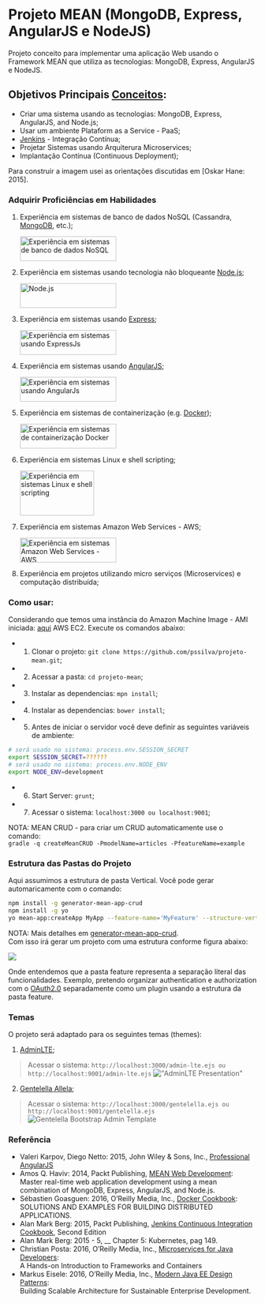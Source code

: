 # Projeto MEAN (MongoDB, Express, AngularJS e NodeJS)
Projeto conceito para implementar uma aplicação Web usando o Framework MEAN que utiliza as tecnologias: MongoDB, Express, AngularJS e NodeJS.

## Objetivos Principais [Conceitos](http://stackoverflow.com/questions/28608015/continuous-integration-vs-continuous-delivery-vs-continuous-deployment):
- Criar uma sistema usando as tecnologias: MongoDB, Express, AngularJS, and Node.js;
- Usar um ambiente Plataform as a Service - PaaS;
- [Jenkins](https://jenkins.io/) - Integração Contínua; 
- Projetar Sistemas usando Arquiterura Microservices;
- Implantação Contínua (Continuous Deployment);

Para construir a imagem usei as orientações discutidas em [Oskar Hane: 2015].

### Adquirir Proficiências em Habilidades


1. Experiência em sistemas de banco de dados NoSQL (Cassandra, [MongoDB](https://www.mongodb.com/), etc.);
	<p><img src="https://github.com/pssilva/projeto-mean/blob/master/doc-repo/mongoDB.png" alt="Experiência em sistemas de banco de dados NoSQL" height="50" width="195"/></p>
2. Experiência em sistemas usando tecnologia não bloqueante [Node.js](https://nodejs.org/en/);
	<p><img src="https://github.com/pssilva/projeto-mean/blob/master/doc-repo/nodeJS.png" alt="Node.js" height="50" width="195"></p>
3. Experiência em sistemas usando [Express](http://expressjs.com/pt-br/);
	<p><img src="https://github.com/pssilva/projeto-mean/blob/master/doc-repo/expressjs.png" alt="Experiência em sistemas usando ExpressJs" height="50" width="195"></p>
4. Experiência em sistemas usando [AngularJS](https://angularjs.org/);
	<p><img src="https://angularjs.org/img/AngularJS-large.png" alt="Experiência em sistemas usando AngularJs" height="50" width="195"></p>
5. Experiência em sistemas de containerização (e.g. [Docker](https://hub.docker.com/r/pss1suporte/paas-docker/));
	<p><img src="https://github.com/pssilva/projeto-mean/blob/master/doc-repo/docker.png" alt="Experiência em sistemas de containerização Docker" height="50" width="195"></p>
6. Experiência em sistemas Linux e shell scripting;
	<p><img src="https://github.com/pssilva/projeto-mean/blob/master/doc-repo/shell-linux.jpeg" alt="Experiência em sistemas Linux e shell scripting" height="91" width="150"></p>
7. Experiência em sistemas Amazon Web Services - AWS;
	<p><img src="https://github.com/pssilva/projeto-mean/blob/master/doc-repo/aws.png" alt="Experiência em sistemas Amazon Web Services - AWS" height="50" width="195"></p>
8. Experiência em projetos utilizando micro serviços (Microservices) e computação distribuída;

### Como usar:
Considerando que temos uma instância do Amazon Machine Image - AMI iniciada: [aqui](https://docs.aws.amazon.com/pt_br/AWSEC2/latest/UserGuide/AccessingInstances.html) AWS EC2. Execute os comandos abaixo:

- 1. Clonar o projeto: `git clone https://github.com/pssilva/projeto-mean.git`;
- 2. Acessar a pasta: `cd projeto-mean`;
- 3. Instalar as dependencias: `mpn install`;
- 4. Instalar as dependencias: `bower install`;
- 5. Antes de iniciar o servidor você deve definir as seguintes variáveis de ambiente: 
```bash
# será usado no sistema: process.env.SESSION_SECRET
export SESSION_SECRET=?????? 
# será usado no sistema: process.env.NODE_ENV
export NODE_ENV=development 
```
- 6. Start Server: `grunt`;
- 7. Acessar o sistema: `localhost:3000 ou localhost:9001`;

NOTA: MEAN CRUD - para criar um CRUD automaticamente use o comando: <br />
`gradle -q createMeanCRUD -PmodelName=articles -PfeatureName=example`

### Estrutura das Pastas do Projeto
Aqui assumimos a estrutura de pasta Vertical. Você pode gerar automaricamente com o comando: <br /> 

```bash
npm install -g generator-mean-app-crud
npm install -g yo
yo mean-app:createApp MyApp --feature-name='MyFeature' --structure-vertical
```
NOTA: Mais detalhes em [generator-mean-app-crud](https://github.com/pssilva/generator-mean-app-crud).
<br /> Com isso irá gerar um projeto com uma estrutura conforme figura abaixo:

<p><img src="https://github.com/pssilva/projeto-mean/blob/master/doc-repo/vertical-structure-folder.png"></p>

Onde entendemos que a pasta feature representa a separação literal das funcionalidades. Exemplo, pretendo organizar authentication e authorization com o [OAuth2.0](https://oauth.net/2/) separadamente como um plugin usando a estrutura da pasta feature. 

### Temas 
O projeto será adaptado para os seguintes temas (themes):

1. [AdminLTE](https://github.com/almasaeed2010/AdminLTE); <br />
>Acessar o sistema: `http://localhost:3000/admin-lte.ejs ou http://localhost:9001/admin-lte.ejs`
!["AdminLTE Presentation"](https://almsaeedstudio.com/AdminLTE2.png "AdminLTE Presentation")

2. [Gentelella Allela](https://github.com/puikinsh/gentelella); <br />
>Acessar o sistema: `http://localhost:3000/gentelella.ejs ou http://localhost:9001/gentelella.ejs`
![Gentelella Bootstrap Admin Template](https://cdn.colorlib.com/wp/wp-content/uploads/sites/2/gentelella-admin-template-preview.jpg "Gentelella Theme Browser Preview")

### Referência
- Valeri Karpov, Diego Netto: 2015, John Wiley & Sons, Inc., [Professional AngularJS](http://www.allitebooks.com/professional-angularjs/)
- Amos Q. Haviv: 2014, Packt Publishing, [MEAN Web Development](http://it-ebooks.info/book/4849/): <br />
	Master real-time web application development using a mean combination of MongoDB, Express, AngularJS, and Node.js.
- Sébastien Goasguen: 2016, O’Reilly Media, Inc., [Docker Cookbook](http://www.allitebooks.com/docker-cookbook/): <br />
	SOLUTIONS AND EXAMPLES FOR BUILDING DISTRIBUTED APPLICATIONS.
- Alan Mark Berg: 2015,  Packt Publishing, [Jenkins Continuous Integration Cookbook](https://ebooks-it.org/1784390089-ebook.htm), Second Edition
- Alan Mark Berg: 2015 - 5,  __ Chapter 5: Kubernetes, pag 149.
- Christian Posta: 2016, O’Reilly Media, Inc., [Microservices for Java Developers](https://developers.redhat.com/promotions/microservices-for-java-developers/): <br />
	A Hands-on Introduction to Frameworks and Containers
- Markus Eisele: 2016, O’Reilly Media, Inc., [Modern Java EE Design Patterns](https://developers.redhat.com/promotions/distributed-javaee-architecture/): <br /> 
	Building Scalable Architecture for Sustainable Enterprise Development. 
